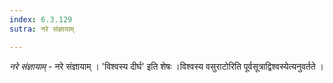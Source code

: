 ```yaml
---
index: 6.3.129
sutra: नरे संज्ञायाम्

---
```

_नरे संज्ञायाम्_ - नरे संज्ञायाम् । 'विश्वस्य दीर्घ' इति शेषः ।विश्वस्य वसुराटोरिति पूर्वसूत्राद्विश्वस्येत्यनुवर्तते ।